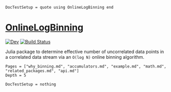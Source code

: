 ```@meta
DocTestSetup = quote using OnlineLogBinning end
```

# [OnlineLogBinning](https://github.com/meese-wj/OnlineLogBinning.jl)

[![Dev](https://img.shields.io/badge/docs-dev-blue.svg)](https://meese-wj.github.io/OnlineLogBinning.jl/dev)
[![Build Status](https://github.com/meese-wj/OnlineLogBinning.jl/actions/workflows/CI.yml/badge.svg?branch=main)](https://github.com/meese-wj/OnlineLogBinning.jl/actions/workflows/CI.yml?query=branch%3Amain)

Julia package to determine effective number of uncorrelated data points in a correlated data stream via an `O(log N)` online binning algorithm.

```@contents
Pages = ["why_binning.md", "accumulators.md", "example.md", "math.md", "related_packages.md", "api.md"]
Depth = 5
```

```@meta
DocTestSetup = nothing
```